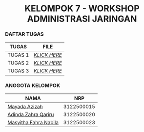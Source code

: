 <h1 align="center"> KELOMPOK 7 - WORKSHOP ADMINISTRASI JARINGAN </h1>

### DAFTAR TUGAS 
| TUGAS | FILE |
| ------| -----|
| TUGAS 1 |  _[KLICK HERE](https://github.com/adindazaahraa/administrasijaringan/tree/main/Tugas-Pertama)_ |
| TUGAS 2 |  _[KLICK HERE](https://github.com/adindazaahraa/administrasijaringan/tree/main/Tugas-Kedua)_ |
| TUGAS 3 |  _[KLICK HERE]()_ |

### ANGGOTA KELOMPOK
| NAMA                          | NRP       |
| ----------------------------- | --------- |
| [Mayada Azizah](https://github.com/mayadaazzh)         | 3122500015 |
| [Adinda Zahra Qariru](https://github.com/adindazaahraa) | 3122500020 |
| [Masyitha Fahra Nabila](http://github.com/Punyasyitha)  | 3122500023 |
